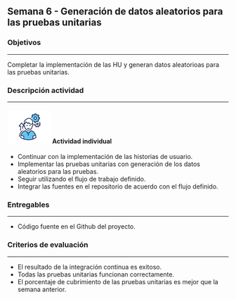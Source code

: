 ## Semana 6  - Generación de datos aleatorios para las pruebas unitarias

### Objetivos
---
Completar la implementación de las HU y generan datos aleatorioas para las pruebas unitarias.

### Descripción actividad
---
#### ![](./../../assets/images/individuo.png) Actividad individual

* Continuar con la implementación de las historias de usuario. 
* Implementar las pruebas unitarias con generación de los datos aleatorios para las pruebas.
* Seguir utilizando el flujo de trabajo definido.
* Integrar las fuentes en el repositorio de acuerdo con el flujo definido. 
  

### Entregables
---
* Código fuente en el Github del proyecto.

### Criterios de evaluación
---
* El resultado de la integración continua es exitoso.
* Todas las pruebas unitarias funcionan correctamente. 
* El porcentaje de cubrimiento de las pruebas unitarias es mejor que la semana anterior.
